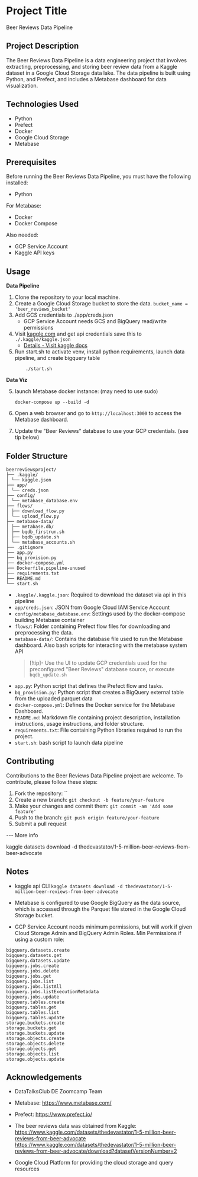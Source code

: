 # Project Title

Beer Reviews Data Pipeline

## Project Description

The Beer Reviews Data Pipeline is a data engineering project that involves extracting, preprocessing, and storing beer review data from a Kaggle dataset in a Google Cloud Storage data lake. The data pipeline is built using Python, and Prefect, and includes a Metabase dashboard for data visualization.

## Technologies Used

- Python
- Prefect
- Docker
- Google Cloud Storage
- Metabase

## Prerequisites

Before running the Beer Reviews Data Pipeline, you must have the following installed:
- Python

For Metabase:
- Docker
- Docker Compose

Also needed:
- GCP Service Account 
- Kaggle API keys


## Usage

**Data Pipeline**
1. Clone the repository to your local machine.
2. Create a Google Cloud Storage bucket to store the data. `bucket_name = 'beer_reviews_bucket'`
3. Add GCS credentials to ./app/creds.json
    - GCP Service Account needs GCS and BigQuery read/write permissions
4. Visit [kaggle.com](https://www.kaggle.com) and get api credentials save this to `./.kaggle/kaggle.json`
    - [Details - Visit kaggle docs](https://github.com/Kaggle/kaggle-api#api-credentials)
5. Run start.sh to activate venv, install python requirements, launch data pipeline, and create bigquery table
    ```
        ./start.sh
    ```

**Data Viz**

5. launch Metabase docker instance: (may need to use sudo)
    ```
    docker-compose up --build -d
    ```

6. Open a web browser and go to `http://localhost:3000` to access the Metabase dashboard.
7. Update the "Beer Reviews" database to use your GCP credentials. (see tip below)

## Folder Structure

```
beerreviewsproject/
├── .kaggle/
│ └── kaggle.json
├── app/
│ └── creds.json
├── config/
│ └── metabase_database.env
├── flows/
│ ├── download_flow.py
│ └── upload_flow.py
├── metabase-data/
│ ├── metabase.db/
│ ├── bqdb_firstrun.sh
│ ├── bqdb_update.sh
│ └── metabase_accounts.sh
├── .gitignore
├── app.py
├── bq_provision.py
├── docker-compose.yml
├── Dockerfile.pipeline-unused
├── requirements.txt
├── README.md
└── start.sh
```

- `.kaggle/.kaggle.json`: Required to download the dataset via api in this pipeline
- `app/creds.json`: JSON from Google Cloud IAM Service Account
- `config/metabase_database.env`: Settings used by the docker-compose building Metabase container
- `flows/`: Folder containing Prefect flow files for downloading and preprocessing the data.
- `metabase-data/`: Contains the database file used to run the Metabase dashboard. Also bash scripts for interacting with the metabase system API
   > [!tip]- Use the UI to update GCP credentials used for the preconfigured "Beer Reviews" database source, or execute `bqdb_update.sh` 
- `app.py`: Python script that defines the Prefect flow and tasks.
- `bq_provision.py`: Python script that creates a BigQuery external table from the uploaded parquet data
- `docker-compose.yml`: Defines the Docker service for the Metabase Dashboard.
- `README.md`: Markdown file containing project description, installation instructions, usage instructions, and folder structure.
- `requirements.txt`: File containing Python libraries required to run the project.
- `start.sh`: bash script to launch data pipeline

## Contributing

Contributions to the Beer Reviews Data Pipeline project are welcome. To contribute, please follow these steps:

1. Fork the repository: ``
2. Create a new branch: `git checkout -b feature/your-feature`
3. Make your changes and commit them: `git commit -am 'Add some feature'`
4. Push to the branch: `git push origin feature/your-feature`
5. Submit a pull request



--- More info

kaggle datasets download -d thedevastator/1-5-million-beer-reviews-from-beer-advocate





## Notes

- kaggle api CLI
    ```kaggle datasets download -d thedevastator/1-5-million-beer-reviews-from-beer-advocate```
- Metabase is configured to use Google BigQuery as the data source, which is accessed through the Parquet file stored in the Google Cloud Storage bucket.

- GCP Service Account needs minimum permissions, but will work if given Cloud Storage Admin and BigQuery Admin Roles. Min Permissions if using a custom role:
```
bigquery.datasets.create
bigquery.datasets.get
bigquery.datasets.update
bigquery.jobs.create
bigquery.jobs.delete
bigquery.jobs.get
bigquery.jobs.list
bigquery.jobs.listAll
bigquery.jobs.listExecutionMetadata
bigquery.jobs.update
bigquery.tables.create
bigquery.tables.get
bigquery.tables.list
bigquery.tables.update
storage.buckets.create
storage.buckets.get
storage.buckets.update
storage.objects.create
storage.objects.delete
storage.objects.get
storage.objects.list
storage.objects.update
```

## Acknowledgements
- DataTalksClub DE Zoomcamp Team
- Metabase: https://www.metabase.com/
- Prefect: https://www.prefect.io/
- The beer reviews data was obtained from Kaggle: https://www.kaggle.com/datasets/thedevastator/1-5-million-beer-reviews-from-beer-advocate
    https://www.kaggle.com/datasets/thedevastator/1-5-million-beer-reviews-from-beer-advocate/download?datasetVersionNumber=2

- Google Cloud Platform for providing the cloud storage and query resources